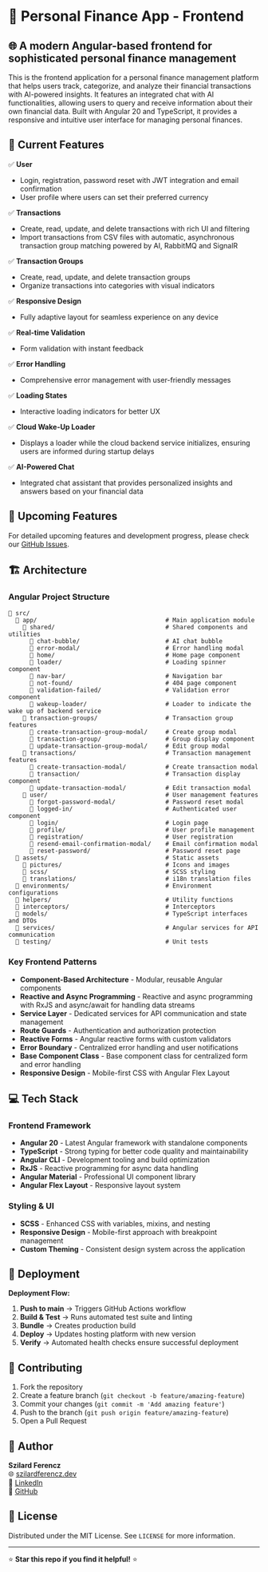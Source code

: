 # 💼 Personal Finance App - Frontend

## 🌐 A modern Angular-based frontend for sophisticated personal finance management

This is the frontend application for a personal finance management platform that helps users track, categorize, and analyze their financial transactions with AI-powered insights. It features an integrated chat with AI functionalities, allowing users to query and receive information about their own financial data. Built with Angular 20 and TypeScript, it provides a responsive and intuitive user interface for managing personal finances.

## 🎯 Current Features

✅ **User**

- Login, registration, password reset with JWT integration and email confirmation
- User profile where users can set their preferred currency

✅ **Transactions**

- Create, read, update, and delete transactions with rich UI and filtering
- Import transactions from CSV files with automatic, asynchronous transaction group matching powered by AI, RabbitMQ and SignalR

✅ **Transaction Groups**

- Create, read, update, and delete transaction groups
- Organize transactions into categories with visual indicators

✅ **Responsive Design**

- Fully adaptive layout for seamless experience on any device

✅ **Real-time Validation**

- Form validation with instant feedback

✅ **Error Handling**

- Comprehensive error management with user-friendly messages

✅ **Loading States**

- Interactive loading indicators for better UX

✅ **Cloud Wake-Up Loader**

- Displays a loader while the cloud backend service initializes, ensuring users are informed during startup delays

✅ **AI-Powered Chat**

- Integrated chat assistant that provides personalized insights and answers based on your financial data

## 🔮 Upcoming Features

For detailed upcoming features and development progress, please check our [GitHub Issues](https://github.com/Sziszka90/FinanceApp.Frontend/issues).

## 🏗️ Architecture

### **Angular Project Structure**

```
📁 src/
  📁 app/                                    # Main application module
    📁 shared/                               # Shared components and utilities
      📁 chat-bubble/                        # AI chat bubble
      📁 error-modal/                        # Error handling modal
      📁 home/                               # Home page component
      📁 loader/                             # Loading spinner component
      📁 nav-bar/                            # Navigation bar
      📁 not-found/                          # 404 page component
      📁 validation-failed/                  # Validation error component
      📁 wakeup-loader/                      # Loader to indicate the wake up of backend service
    📁 transaction-groups/                   # Transaction group features
      📁 create-transaction-group-modal/     # Create group modal
      📁 transaction-group/                  # Group display component
      📁 update-transaction-group-modal/     # Edit group modal
    📁 transactions/                         # Transaction management features
      📁 create-transaction-modal/           # Create transaction modal
      📁 transaction/                        # Transaction display component
      📁 update-transaction-modal/           # Edit transaction modal
    📁 user/                                 # User management features
      📁 forgot-password-modal/              # Password reset modal
      📁 logged-in/                          # Authenticated user component
      📁 login/                              # Login page
      📁 profile/                            # User profile management
      📁 registration/                       # User registration
      📁 resend-email-confirmation-modal/    # Email confirmation modal
      📁 reset-password/                     # Password reset page
  📁 assets/                                 # Static assets
    📁 pictures/                             # Icons and images
    📁 scss/                                 # SCSS styling
    📁 translations/                         # i18n translation files
  📁 environments/                           # Environment configurations
  📁 helpers/                                # Utility functions
  📁 interceptors/                           # Interceptors
  📁 models/                                 # TypeScript interfaces and DTOs
  📁 services/                               # Angular services for API communication
  📁 testing/                                # Unit tests
```

### **Key Frontend Patterns**

- **Component-Based Architecture** - Modular, reusable Angular components
- **Reactive and Async Programming** - Reactive and async programming with RxJS and async/await for handling data streams
- **Service Layer** - Dedicated services for API communication and state management
- **Route Guards** - Authentication and authorization protection
- **Reactive Forms** - Angular reactive forms with custom validators
- **Error Boundary** - Centralized error handling and user notifications
- **Base Component Class** - Base component class for centralized form and error handling
- **Responsive Design** - Mobile-first CSS with Angular Flex Layout

## 💻 Tech Stack

### **Frontend Framework**

- **Angular 20** - Latest Angular framework with standalone components
- **TypeScript** - Strong typing for better code quality and maintainability
- **Angular CLI** - Development tooling and build optimization
- **RxJS** - Reactive programming for async data handling
- **Angular Material** - Professional UI component library
- **Angular Flex Layout** - Responsive layout system

### **Styling & UI**

- **SCSS** - Enhanced CSS with variables, mixins, and nesting
- **Responsive Design** - Mobile-first approach with breakpoint management
- **Custom Theming** - Consistent design system across the application

## 🚀 Deployment

**Deployment Flow:**

1. **Push to main** → Triggers GitHub Actions workflow
2. **Build & Test** → Runs automated test suite and linting
3. **Bundle** → Creates production build
4. **Deploy** → Updates hosting platform with new version
5. **Verify** → Automated health checks ensure successful deployment

## 🤝 Contributing

1. Fork the repository
2. Create a feature branch (`git checkout -b feature/amazing-feature`)
3. Commit your changes (`git commit -m 'Add amazing feature'`)
4. Push to the branch (`git push origin feature/amazing-feature`)
5. Open a Pull Request

## 👤 Author

**Szilard Ferencz**  
🌐 [szilardferencz.dev](https://www.szilardferencz.dev)  
💼 [LinkedIn](https://www.linkedin.com/in/szilard-ferencz/)  
🐙 [GitHub](https://github.com/Sziszka90)

## 📄 License

Distributed under the MIT License. See `LICENSE` for more information.

---

⭐ **Star this repo if you find it helpful!** ⭐
